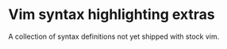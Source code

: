 # Vim syntax highlighting extras

A collection of syntax definitions not yet shipped with stock vim.
